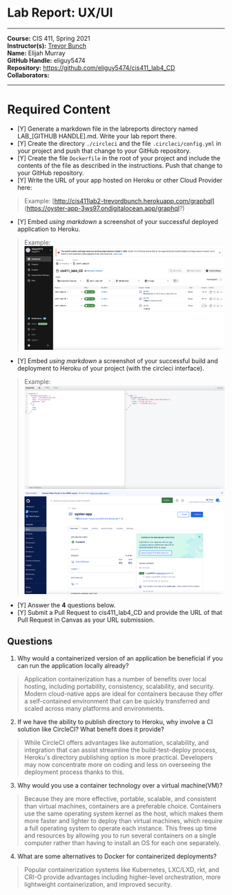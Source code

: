# Lab Report: UX/UI
___
**Course:** CIS 411, Spring 2021  
**Instructor(s):** [Trevor Bunch](https://github.com/trevordbunch)  
**Name:** Elijah Murray  
**GitHub Handle:** eliguy5474  
**Repository:** https://github.com/eliguy5474/cis411_lab4_CD  
**Collaborators:** 
___

# Required Content

- [Y] Generate a markdown file in the labreports directory named LAB_[GITHUB HANDLE].md. Write your lab report there.
- [Y] Create the directory ```./circleci``` and the file ```.circleci/config.yml``` in your project and push that change to your GitHub repository.
- [Y] Create the file ```Dockerfile``` in the root of your project and include the contents of the file as described in the instructions. Push that change to your GitHub repository.
- [Y] Write the URL of your app hosted on Heroku or other Cloud Provider here:  
> Example: [http://cis411lab2-trevordbunch.herokuapp.com/graphql]
> (https://oyster-app-3ws97.ondigitalocean.app/graphql?)
- [Y] Embed _using markdown_ a screenshot of your successful deployed application to Heroku.  
> Example: ![CircleCI](eliguy_CircleCI.png)
- [Y] Embed _using markdown_ a screenshot of your successful build and deployment to Heroku of your project (with the circleci interface).  
> Example: ![Successful Build](eliguyGraphQL.png)
> ![Digital Ocean](DigitalOcean.png)
- [Y] Answer the **4** questions below.
- [Y] Submit a Pull Request to cis411_lab4_CD and provide the URL of that Pull Request in Canvas as your URL submission.

## Questions
1. Why would a containerized version of an application be beneficial if you can run the application locally already?
> Application containerization has a number of benefits over local hosting, including portability, consistency, scalability, and security. Modern cloud-native apps are ideal for containers because they offer a self-contained environment that can be quickly transferred and scaled across many platforms and environments.
2. If we have the ability to publish directory to Heroku, why involve a CI solution like CircleCI? What benefit does it provide?
> While CircleCI offers advantages like automation, scalability, and integration that can assist streamline the build-test-deploy process, Heroku's directory publishing option is more practical. Developers may now concentrate more on coding and less on overseeing the deployment process thanks to this.
3. Why would you use a container technology over a virtual machine(VM)?
> Because they are more effective, portable, scalable, and consistent than virtual machines, containers are a preferable choice. Containers use the same operating system kernel as the host, which makes them more faster and lighter to deploy than virtual machines, which require a full operating system to operate each instance. This frees up time and resources by allowing you to run several containers on a single computer rather than having to install an OS for each one separately.
4. What are some alternatives to Docker for containerized deployments?
> Popular containerization systems like Kubernetes, LXC/LXD, rkt, and CRI-O provide advantages including higher-level orchestration, more lightweight containerization, and improved security.